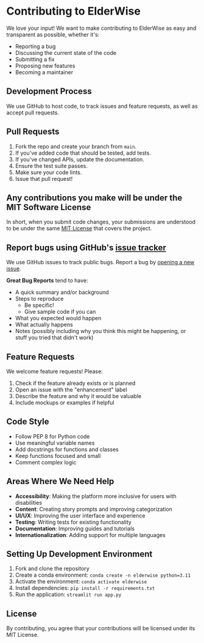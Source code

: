 # Contributing to ElderWise

We love your input! We want to make contributing to ElderWise as easy and transparent as possible, whether it's:

- Reporting a bug
- Discussing the current state of the code
- Submitting a fix
- Proposing new features
- Becoming a maintainer

## Development Process

We use GitHub to host code, to track issues and feature requests, as well as accept pull requests.

## Pull Requests

1. Fork the repo and create your branch from `main`.
2. If you've added code that should be tested, add tests.
3. If you've changed APIs, update the documentation.
4. Ensure the test suite passes.
5. Make sure your code lints.
6. Issue that pull request!

## Any contributions you make will be under the MIT Software License

In short, when you submit code changes, your submissions are understood to be under the same [MIT License](LICENSE) that covers the project.

## Report bugs using GitHub's [issue tracker](../../issues)

We use GitHub issues to track public bugs. Report a bug by [opening a new issue](../../issues/new).

**Great Bug Reports** tend to have:

- A quick summary and/or background
- Steps to reproduce
  - Be specific!
  - Give sample code if you can
- What you expected would happen
- What actually happens
- Notes (possibly including why you think this might be happening, or stuff you tried that didn't work)

## Feature Requests

We welcome feature requests! Please:

1. Check if the feature already exists or is planned
2. Open an issue with the "enhancement" label
3. Describe the feature and why it would be valuable
4. Include mockups or examples if helpful

## Code Style

- Follow PEP 8 for Python code
- Use meaningful variable names
- Add docstrings for functions and classes
- Keep functions focused and small
- Comment complex logic

## Areas Where We Need Help

- **Accessibility**: Making the platform more inclusive for users with disabilities
- **Content**: Creating story prompts and improving categorization
- **UI/UX**: Improving the user interface and experience
- **Testing**: Writing tests for existing functionality
- **Documentation**: Improving guides and tutorials
- **Internationalization**: Adding support for multiple languages

## Setting Up Development Environment

1. Fork and clone the repository
2. Create a conda environment: `conda create -n elderwise python=3.11`
3. Activate the environment: `conda activate elderwise`
4. Install dependencies: `pip install -r requirements.txt`
5. Run the application: `streamlit run app.py`

## License

By contributing, you agree that your contributions will be licensed under its MIT License.
